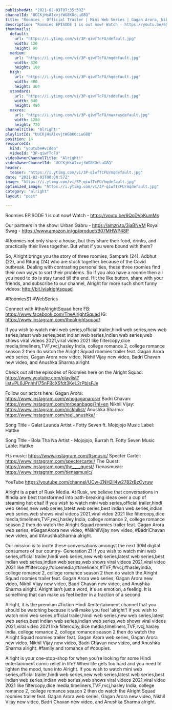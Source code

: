 ```yaml
---
publishedAt: "2021-02-03T07:35:50Z"
channelId: "UCCKjHsAIxvjtWG8KOcLuG8Q"
title: "Roomies - Official Trailer | Mini Web Series | Gagan Arora, Nikhil Vijay, Badri & Anushka | Alright!"
description: "Roomies EPISODE 1 is out now! Watch - https://youtu.be/6QoDVoKumMs\n\nOur partners in the show: \nUrban Gabru -  https://amzn.to/3jaBNVM\nRoyal Swag - https://www.amazon.in/gp/product/B07MHWP48P\n\n#Roomies not only share a house, but they share their food, drinks, and practically their lives together. But what if you were bound with them?\n\nSo, Alright brings you the story of three roomies, Sampark (24), Adbhut (23), and Rituraj (24) who are stuck together because of the Covid outbreak. Dealing with contrasting personalities, these three roomies find their own ways to sort their problems. So if you also have a roomie then all you need to do is stay tuned till the end. Hit the like button, share with your friends, and subscribe to our channel, Alright for more such short funny videos: http://bit.ly/alrightsquad\n \n#RoomiesS1 #WebSeries\n\nConnect with #theAlrightSquad here\nFB: https://www.facebook.com/TheAlrightSquad\nIG: https://www.instagram.com/thealrightsquad/\n\nIf you wish to watch mini web series,official trailer,hindi web series,new web series,latest web series,best indian web series,indian web series,web shows viral videos 2021,viral video 2021 like filtercopy,dice media,timeliners,TVF,rvcj,hasley India, college romance 2, college romance season 2 then do watch the Alright Squad roomies trailer feat. Gagan Arora web series, Gagan Arora new video, Nikhil Vijay new video, Badri Chavan new video, and Anushka Sharma alright.\n\nCheck out all the episodes of Roomies here on the Alright Squad: https://www.youtube.com/playlist?list=PL6JPnhhI175nFBcXSfdt3KeL2rPbIsFJe\n\nFollow our actors here:\nGagan Arora: https://www.instagram.com/whogaganarora/\nBadri Chavan: https://www.instagram.com/mrbeanbagg/?hl=en\nNikhil Vijay: https://www.instagram.com/nickhilist/\nAnushka Sharma: https://www.instagram.com/reel_anushka/\n\nSong Title - Galat Launda\nArtist - Fotty Seven ft. Mojojojo\nMusic Label: Hattke\n\nSong Title - Bola Tha Na\nArtist - Mojojojo, Burrah ft. Fotty Seven\nMusic Lable: Hattke\n\nFts music: https://www.instagram.com/ftsmusic/\nSpecter Cartel: https://www.instagram.com/spectercartel/\nThe Quest: https://www.instagram.com/the____quest/\nTienasmusic: https://www.instagram.com/tienasmusic/\n\nYouTube\nhttps://youtube.com/channel/UCw-ZNH2il4w2782rBzCyruw\n\nAlright is a part of Rusk Media. At Rusk, we believe that conversations in #India are best transformed into path-breaking ideas over a cup of steaming hot chai! If you wish to watch mini web series,official trailer,hindi web series,new web series,latest web series,best indian web series,indian web series,web shows viral videos 2021,viral video 2021 like filtercopy,dice media,timeliners,TVF,rvcj,hasley India, college romance 2, college romance season 2 then do watch the Alright Squad roomies trailer feat. Gagan Arora web series, #GaganArora new video, #NikhilVijay new video, #BadriChavan new video, and \n#AnushkaSharma alright. \n\nOur mission is to incite these conversations amongst the next 30M digital consumers of our country- Generation Z! If you wish to watch mini web series,official trailer,hindi web series,new web series,latest web series,best indian web series,indian web series,web shows viral videos 2021,viral video 2021 like #filtercopy,#dicemedia,#timeliners,#TVF,#rvcj,#hasleyindia, college romance 2, college romance season 2 then do watch the Alright Squad roomies trailer feat. Gagan Arora web series, Gagan Arora new video, Nikhil Vijay new video, Badri Chavan new video, and Anushka Sharma alright. Alright isn't just a word, it's an emotion, a feeling. It is something that can make us feel better in a fraction of a second.\n\nAlright, it is the premium #fiction Hindi #entertainment channel that you should be watching because it will make you feel 'alright'! If you wish to watch mini web series,official trailer,hindi web series,new web series,latest web series,best indian web series,indian web series,web shows viral videos 2021,viral video 2021 like filtercopy,dice media,timeliners,TVF,rvcj,hasley India, college romance 2, college romance season 2 then do watch the Alright Squad roomies trailer feat. Gagan Arora web series, Gagan Arora new video, Nikhil Vijay new video, Badri Chavan new video, and Anushka Sharma alright.  #family and romance of #couples.\n\nAlright is your one-stop-shop for when you're looking for some Hindi entertainment comic relief in life? When life gets too hard and you need to lighten the mood, tune into Alright. If you wish to watch mini web series,official trailer,hindi web series,new web series,latest web series,best indian web series,indian web series,web shows viral videos 2021,viral video 2021 like filtercopy,dice media,timeliners,TVF,rvcj,hasley India, college romance 2, college romance season 2 then do watch the Alright Squad roomies trailer feat. Gagan Arora web series, Gagan Arora new video, Nikhil Vijay new video, Badri Chavan new video, and Anushka Sharma alright."
thumbnails:
  default:
    url: "https://i.ytimg.com/vi/3P-qiwfTcFU/default.jpg"
    width: 120
    height: 90
  medium:
    url: "https://i.ytimg.com/vi/3P-qiwfTcFU/mqdefault.jpg"
    width: 320
    height: 180
  high:
    url: "https://i.ytimg.com/vi/3P-qiwfTcFU/hqdefault.jpg"
    width: 480
    height: 360
  standard:
    url: "https://i.ytimg.com/vi/3P-qiwfTcFU/sddefault.jpg"
    width: 640
    height: 480
  maxres:
    url: "https://i.ytimg.com/vi/3P-qiwfTcFU/maxresdefault.jpg"
    width: 1280
    height: 720
channelTitle: "Alright!"
playlistId: "UUCKjHsAIxvjtWG8KOcLuG8Q"
position: 14
resourceId:
  kind: "youtube#video"
  videoId: "3P-qiwfTcFU"
videoOwnerChannelTitle: "Alright!"
videoOwnerChannelId: "UCCKjHsAIxvjtWG8KOcLuG8Q"
header:
  teaser: "https://i.ytimg.com/vi/3P-qiwfTcFU/mqdefault.jpg"
date: "2021-02-03T08:08:57Z"
image: "https://i.ytimg.com/vi/3P-qiwfTcFU/hqdefault.jpg"
optimized_image: "https://i.ytimg.com/vi/3P-qiwfTcFU/mqdefault.jpg"
category: "alright"
layout: "post"

---
```

Roomies EPISODE 1 is out now! Watch - https://youtu.be/6QoDVoKumMs

Our partners in the show: 
Urban Gabru -  https://amzn.to/3jaBNVM
Royal Swag - https://www.amazon.in/gp/product/B07MHWP48P

#Roomies not only share a house, but they share their food, drinks, and practically their lives together. But what if you were bound with them?

So, Alright brings you the story of three roomies, Sampark (24), Adbhut (23), and Rituraj (24) who are stuck together because of the Covid outbreak. Dealing with contrasting personalities, these three roomies find their own ways to sort their problems. So if you also have a roomie then all you need to do is stay tuned till the end. Hit the like button, share with your friends, and subscribe to our channel, Alright for more such short funny videos: http://bit.ly/alrightsquad
 
#RoomiesS1 #WebSeries

Connect with #theAlrightSquad here
FB: https://www.facebook.com/TheAlrightSquad
IG: https://www.instagram.com/thealrightsquad/

If you wish to watch mini web series,official trailer,hindi web series,new web series,latest web series,best indian web series,indian web series,web shows viral videos 2021,viral video 2021 like filtercopy,dice media,timeliners,TVF,rvcj,hasley India, college romance 2, college romance season 2 then do watch the Alright Squad roomies trailer feat. Gagan Arora web series, Gagan Arora new video, Nikhil Vijay new video, Badri Chavan new video, and Anushka Sharma alright.

Check out all the episodes of Roomies here on the Alright Squad: https://www.youtube.com/playlist?list=PL6JPnhhI175nFBcXSfdt3KeL2rPbIsFJe

Follow our actors here:
Gagan Arora: https://www.instagram.com/whogaganarora/
Badri Chavan: https://www.instagram.com/mrbeanbagg/?hl=en
Nikhil Vijay: https://www.instagram.com/nickhilist/
Anushka Sharma: https://www.instagram.com/reel_anushka/

Song Title - Galat Launda
Artist - Fotty Seven ft. Mojojojo
Music Label: Hattke

Song Title - Bola Tha Na
Artist - Mojojojo, Burrah ft. Fotty Seven
Music Lable: Hattke

Fts music: https://www.instagram.com/ftsmusic/
Specter Cartel: https://www.instagram.com/spectercartel/
The Quest: https://www.instagram.com/the____quest/
Tienasmusic: https://www.instagram.com/tienasmusic/

YouTube
https://youtube.com/channel/UCw-ZNH2il4w2782rBzCyruw

Alright is a part of Rusk Media. At Rusk, we believe that conversations in #India are best transformed into path-breaking ideas over a cup of steaming hot chai! If you wish to watch mini web series,official trailer,hindi web series,new web series,latest web series,best indian web series,indian web series,web shows viral videos 2021,viral video 2021 like filtercopy,dice media,timeliners,TVF,rvcj,hasley India, college romance 2, college romance season 2 then do watch the Alright Squad roomies trailer feat. Gagan Arora web series, #GaganArora new video, #NikhilVijay new video, #BadriChavan new video, and 
#AnushkaSharma alright. 

Our mission is to incite these conversations amongst the next 30M digital consumers of our country- Generation Z! If you wish to watch mini web series,official trailer,hindi web series,new web series,latest web series,best indian web series,indian web series,web shows viral videos 2021,viral video 2021 like #filtercopy,#dicemedia,#timeliners,#TVF,#rvcj,#hasleyindia, college romance 2, college romance season 2 then do watch the Alright Squad roomies trailer feat. Gagan Arora web series, Gagan Arora new video, Nikhil Vijay new video, Badri Chavan new video, and Anushka Sharma alright. Alright isn't just a word, it's an emotion, a feeling. It is something that can make us feel better in a fraction of a second.

Alright, it is the premium #fiction Hindi #entertainment channel that you should be watching because it will make you feel 'alright'! If you wish to watch mini web series,official trailer,hindi web series,new web series,latest web series,best indian web series,indian web series,web shows viral videos 2021,viral video 2021 like filtercopy,dice media,timeliners,TVF,rvcj,hasley India, college romance 2, college romance season 2 then do watch the Alright Squad roomies trailer feat. Gagan Arora web series, Gagan Arora new video, Nikhil Vijay new video, Badri Chavan new video, and Anushka Sharma alright.  #family and romance of #couples.

Alright is your one-stop-shop for when you're looking for some Hindi entertainment comic relief in life? When life gets too hard and you need to lighten the mood, tune into Alright. If you wish to watch mini web series,official trailer,hindi web series,new web series,latest web series,best indian web series,indian web series,web shows viral videos 2021,viral video 2021 like filtercopy,dice media,timeliners,TVF,rvcj,hasley India, college romance 2, college romance season 2 then do watch the Alright Squad roomies trailer feat. Gagan Arora web series, Gagan Arora new video, Nikhil Vijay new video, Badri Chavan new video, and Anushka Sharma alright.